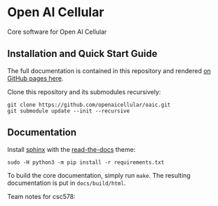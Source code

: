 # Open AI Cellular

Core software for Open AI Cellular

## Installation and Quick Start Guide

The full documentation is contained in this repository and rendered
[on GitHub pages here](https://openaicellular.github.io/oaic/).

Clone this repository and its submodules recursively:

    git clone https://github.com/openaicellular/oaic.git
    git submodule update --init --recursive

## Documentation

Install [sphinx](https://www.sphinx-doc.org/en/master/) with the
[read-the-docs](https://readthedocs.org/) theme:

    sudo -H python3 -m pip install -r requirements.txt

To build the core documentation, simply run `make`.
The resulting documentation is put in `docs/build/html`.

Team notes for csc578:
